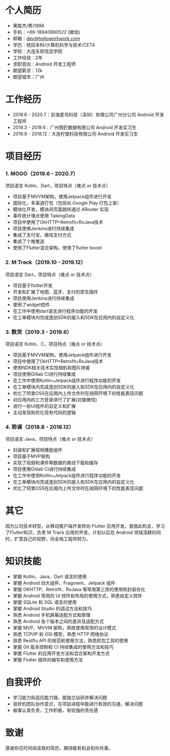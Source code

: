 # 个人简历

- 黄胜杰/男/1996
- 手机：+86-18940980522 (微信)
- 邮箱：dev@helloworkwork.com 
- 学历：统招本科/计算机科学与技术/CET4
- 学校：大连东软信息学院
- 工作经验：2年
- 求职意向：Android 开发工程师
- 期望薪资：12k
- 期望城市：广州

# 工作经历

- 2019.6 - 2020.7：前海爱讯科技（深圳）有限公司广州分公司 Android 开发工程师
- 2019.3 - 2019.6：广州图匠数据有限公司 Android 开发实习生
- 2018.8 - 2018.12：大连柠盟科技有限公司 Android 开发实习生

# 项目经历

### 1. MOGO（2019.6 - 2020.7）
项目语言 Kotlin、Dart，项目特点（难点 or 技术点）

  - 项目基于MVVM架构，使用Jetpack组件进行开发
  - 国际化，多渠道打包（包括向 Google Play 打包上架）
  - 模块化开发，模块间页面跳转通过 ARouter 实现
  - 事件统计埋点使用 TalkingData
  - 项目中使用了OkHTTP+Retrofit+RxJava技术
  - 项目使用Jenkins进行持续集成
  - 集成了支付宝，微信支付方式
  - 集成了个推推送
  - 使用了Flutter混合架构，使用了flutter boost

### 2. M Track（2019.10 - 2019.12）
项目语言 Dart，项目特点（难点 or 技术点）

  - 项目基于flutter开发
  - 开发和扩展了地图、蓝牙、支付的原生插件
  - 项目使用Jenkins进行持续集成
  - 使用了widget控件
  - 在工作中使用dart语言进行程序功能的开发
  - 在工单模块内完成逸创SDK的接入和SDK在应用内的自定义化

### 3. 数货（2019.3 - 2019.6）
项目语言 Kotlin、C，项目特点（难点 or 技术点）

  - 项目基于MVVM架构，使用Jetpack组件进行开发
  - 项目中使用了OkHTTP+Retrofit+RxJava技术
  - 使用NDK相关技术实现相机和图片拼接
  - 项目使用Gitlab CI进行持续集成
  -  在工作中使用Kotlin+Jetpack组件进行程序功能的开发
  - 在工单模块内完成逸创SDK的接入和SDK在应用内的自定义化
  - 优化了阿里OSS在应用内上传文件时在弱网环境下的性能表现问题
  - 对应用内的三方登录进行了扩展(对接微信)
  - 进行一些UI组件的自定义和扩展
  - 主动发现和优化现有代码的逻辑

### 4. 聆课（2018.8 - 2018.12）
项目语言 Java，项目特点（难点 or 技术点）

  - 封装和扩展视频播放组件
  - 项目基于MVP架构
  - 实现了视频和课件等数据的离线下载和缓存
  - 项目使用Gitlab CI进行持续集成
  - 在工作中使用Kotlin+Jetpack组件进行程序功能的开发
  - 在工单模块内完成逸创SDK的接入和SDK在应用内的自定义化
  - 优化了阿里OSS在应用内上传文件时在弱网环境下的性能表现问题

# 其它

因为公司技术转型，从移动客户端开发转向 Flutter 应用开发，我借此机会，学习了Flutter知识，负责 M Track 应用的开发，计划以后在 Android 领域深耕的同时，扩宽自己的视野，向全栈工程师努力。

# 知识技能

- 掌握 Kotlin、Java、Dart 语言的使用
- 掌握 Android 四大组件、Fragment、Jetpack 组件
- 掌握 OKHTTP、Retrofit、RxJava 等常用第三库的使用和封装优化
- 掌握 Android 常用的 UI 控件和布局的使用方式，熟悉自定义控件
- 掌握 SQLite 和 SQL 语言的使用
- 掌握 Android Studio 的调试方法和技巧
- 熟悉 Android 手机屏幕适配方式和原理
- 熟悉 Android 各个版本之间的差异及适配方式
- 掌握 MVP、MVVM 架构，熟练使用常用的设计模式
- 熟悉 TCP/IP 和 OSI 模型，熟悉 HTTP 网络协议
- 熟悉 Restflu API 的规范和使用方法，熟悉抓包工具的使用
- 掌握 Git 版本控制和 CI 持续集成的使用方法和技巧
- 掌握 Flutter 的应用开发方法和混合架构开发方式
- 掌握 Flutter 插件的编写和使用方法

# 自我评价

- 学习能力和适应能力强，能独立钻研并解决问题
- 良好的团队协作意识，在项目进程中能进行有效的沟通，解决问题
- 做事认真负责，工作积极，有较强的责任感

# 致谢

感谢你花时间阅读我的简历，期待能有机会和你共事。
